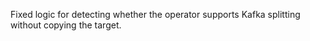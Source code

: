 Fixed logic for detecting whether the operator supports Kafka splitting without copying the target.
